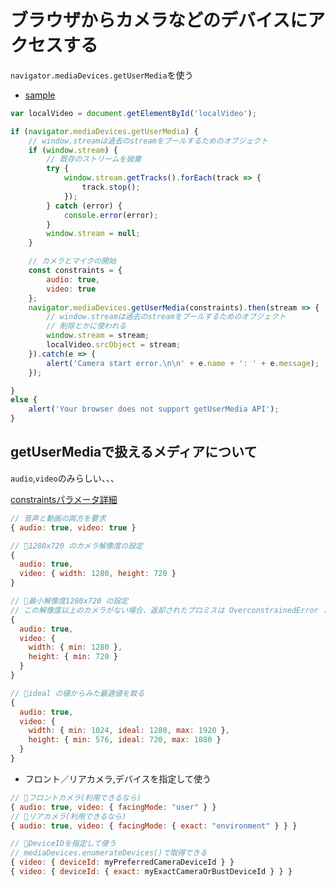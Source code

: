 # ブラウザからカメラなどのデバイスにアクセスする

`navigator.mediaDevices.getUserMedia`を使う

- [sample](sample)

```js
var localVideo = document.getElementById('localVideo');

if (navigator.mediaDevices.getUserMedia) {
    // window.streamは過去のstreamをプールするためのオブジェクト
    if (window.stream) {
        // 既存のストリームを破棄
        try {
            window.stream.getTracks().forEach(track => {
                track.stop();
            });
        } catch (error) {
            console.error(error);
        }
        window.stream = null;
    }

    // カメラとマイクの開始
    const constraints = {
        audio: true,
        video: true
    };
    navigator.mediaDevices.getUserMedia(constraints).then(stream => {
        // window.streamは過去のstreamをプールするためのオブジェクト
        // 削除とかに使われる
        window.stream = stream;
        localVideo.srcObject = stream;
    }).catch(e => {
        alert('Camera start error.\n\n' + e.name + ': ' + e.message);
    });

}
else {
    alert('Your browser does not support getUserMedia API');
}
```

## getUserMediaで扱えるメディアについて

`audio`,`video`のみらしい、、、

[constraintsパラメータ詳細](https://developer.mozilla.org/ja/docs/Web/API/MediaDevices/getUserMedia)

```js
// 音声と動画の両方を要求
{ audio: true, video: true }

// 🌟1280x720 のカメラ解像度の設定
{
  audio: true,
  video: { width: 1280, height: 720 }
}

// 🌟最小解像度1280x720 の設定
// この解像度以上のカメラがない場合、返却されたプロミスは OverconstrainedError として拒否される
{
  audio: true,
  video: {
    width: { min: 1280 },
    height: { min: 720 }
  }
}

// 🌟ideal の値からみた最適値を取る
{
  audio: true,
  video: {
    width: { min: 1024, ideal: 1280, max: 1920 },
    height: { min: 576, ideal: 720, max: 1080 }
  }
}
```

- フロント／リアカメラ,デバイスを指定して使う

```js
// 🌟フロントカメラ(利用できるなら)
{ audio: true, video: { facingMode: "user" } }
// 🌟リアカメラ(利用できるなら)
{ audio: true, video: { facingMode: { exact: "environment" } } }

// 🌟DeviceIDを指定して使う
// mediaDevices.enumerateDevices()で取得できる
{ video: { deviceId: myPreferredCameraDeviceId } }
{ video: { deviceId: { exact: myExactCameraOrBustDeviceId } } }

```
